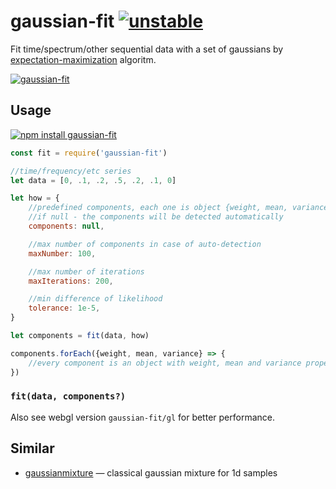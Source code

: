 # gaussian-fit [![unstable](http://badges.github.io/stability-badges/dist/unstable.svg)](http://github.com/badges/stability-badges)

Fit time/spectrum/other sequential data with a set of gaussians by [expectation-maximization](https://en.wikipedia.org/wiki/Expectation%E2%80%93maximization_algorithm) algoritm.

[![gaussian-fit](https://raw.githubusercontent.com/dfcreative/gaussian-fit/gh-pages/preview.png "gaussian-fit")](http://dfcreative.github.io/gaussian-fit/)

## Usage

[![npm install gaussian-fit](https://nodei.co/npm/gaussian-fit.png?mini=true)](https://npmjs.org/package/gaussian-fit/)

```js
const fit = require('gaussian-fit')

//time/frequency/etc series
let data = [0, .1, .2, .5, .2, .1, 0]

let how = {
	//predefined components, each one is object {weight, mean, variance}
	//if null - the components will be detected automatically
	components: null,

	//max number of components in case of auto-detection
	maxNumber: 100,

	//max number of iterations
	maxIterations: 200,

	//min difference of likelihood
	tolerance: 1e-5,
}

let components = fit(data, how)

components.forEach({weight, mean, variance} => {
	//every component is an object with weight, mean and variance properties
})
```

### `fit(data, components?)`

Also see webgl version `gaussian-fit/gl` for better performance.

## Similar

* [gaussianmixture](https://www.npmjs.com/package/gaussianMixture) — classical gaussian mixture for 1d samples
